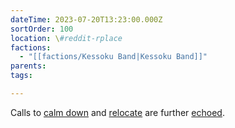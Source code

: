 ```yaml
---
dateTime: 2023-07-20T13:23:00.000Z
sortOrder: 100
location: \#reddit-rplace
factions:
  - "[[factions/Kessoku Band|Kessoku Band]]"
parents: 
tags: 

---
```

Calls to [calm down](discord://discord.com/channels/1093664259273130084/1131230952119615600/1131577066152796211) and [relocate](discord://discord.com/channels/1093664259273130084/1131230952119615600/1131577095923978400) are further [echoed](discord://discord.com/channels/1093664259273130084/1131230952119615600/1131577109538676866).

